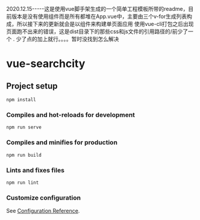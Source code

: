 2020.12.15-----这是使用vue脚手架生成的一个简单工程模板所带的readme，目前版本是没有使用组件而是所有都堆在App.vue中，主要由三个v-for生成列表构成，所以接下来的更新就会是以组件来构建单页面应用
使用vue-cli打包之后出现页面跑不出来的错误，这是dist目录下的那些css和js文件的引用路径的/前少了一个  .  少了点的加上就行。。。。暂时没找到怎么解决
# vue-searchcity

## Project setup
```
npm install
```

### Compiles and hot-reloads for development
```
npm run serve
```

### Compiles and minifies for production
```
npm run build
```

### Lints and fixes files
```
npm run lint
```

### Customize configuration
See [Configuration Reference](https://cli.vuejs.org/config/).
